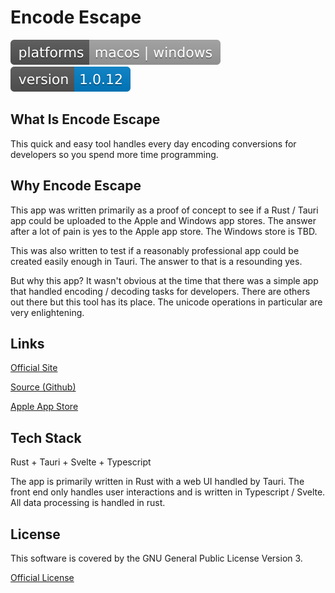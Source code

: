 # Encode Escape

![Mac, Windows Platforms](docs/platforms.svg) ![Version 1.0.12](docs/version.svg)

## What Is Encode Escape

This quick and easy tool handles every day encoding conversions for developers so you spend more time programming.


## Why Encode Escape

This app was written primarily as a proof of concept to see if a Rust / Tauri app could be uploaded to the Apple and Windows app stores. The answer after a lot of pain is yes to the Apple app store. The Windows store is TBD.

This was also written to test if a reasonably professional app could be created easily enough in Tauri. The answer to that is a resounding yes.

But why this app? It wasn't obvious at the time that there was a simple app that handled encoding / decoding tasks for developers. There are others out there but this tool has its place. The unicode operations in particular are very enlightening.


## Links

[Official Site](https://thinkgo.io/app/encode_escape/)

[Source (Github)](https://github.com/thinkgo-io/encode-escape)

[Apple App Store](https://apps.apple.com/us/app/encode-escape/id1665205132)


## Tech Stack

Rust + Tauri + Svelte + Typescript

The app is primarily written in Rust with a web UI handled by Tauri. The front end only handles user interactions and is written in Typescript / Svelte. All data processing is handled in rust.


## License

This software is covered by the GNU General Public License Version 3.

[Official License](LICENSE)
